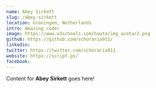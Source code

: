 ```yaml
---
name: Abey Sirkett
slug: /abey-sirkett
location: Groningen, Netherlands
intro: Amazing coder
image: https://www.w3schools.com/howto/img_avatar2.png
github: https://github.com/schoraria911/
linkedin: 
twitter: https://twitter.com/schoraria911
website: https://script.gs/
facebook: 
---
```

Content for **Abey Sirkett** goes here!
